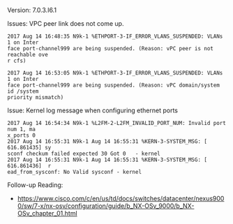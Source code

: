 Version: 7.0.3.I6.1

Issues: VPC peer link does not come up.

```
2017 Aug 14 16:48:35 N9k-1 %ETHPORT-3-IF_ERROR_VLANS_SUSPENDED: VLANs 1 on Inter
face port-channel999 are being suspended. (Reason: vPC peer is not reachable ove
r cfs)

2017 Aug 14 16:53:05 N9k-1 %ETHPORT-3-IF_ERROR_VLANS_SUSPENDED: VLANs 1 on Inter
face port-channel999 are being suspended. (Reason: vPC domain/system id /system
priority mismatch)
```

Issue: Kernel log message when configuring ethernet ports

```
2017 Aug 14 16:54:34 N9k-1 %L2FM-2-L2FM_INVALID_PORT_NUM: Invalid port num 1, ma
x_ports 0
2017 Aug 14 16:55:31 N9k-1 Aug 14 16:55:31 %KERN-3-SYSTEM_MSG: [  616.861435] sy
sconf checkum failed expected 30 Got 0   - kernel
2017 Aug 14 16:55:31 N9k-1 Aug 14 16:55:31 %KERN-3-SYSTEM_MSG: [  616.861436]  r
ead_from_sysconf: No Valid sysconf - kernel
```


Follow-up Reading:
* https://www.cisco.com/c/en/us/td/docs/switches/datacenter/nexus9000/sw/7-x/nx-osv/configuration/guide/b_NX-OSv_9000/b_NX-OSv_chapter_01.html
